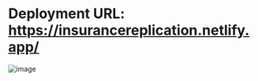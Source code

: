 # Deployment URL: https://insurancereplication.netlify.app/

![image](https://github.com/user-attachments/assets/a96c1a62-a02c-49de-b629-94b0c3de91d8)


